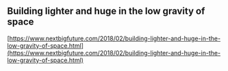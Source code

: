 ## Building lighter and huge in the low gravity of space
  
  [https://www.nextbigfuture.com/2018/02/building-lighter-and-huge-in-the-low-gravity-of-space.html](https://www.nextbigfuture.com/2018/02/building-lighter-and-huge-in-the-low-gravity-of-space.html)